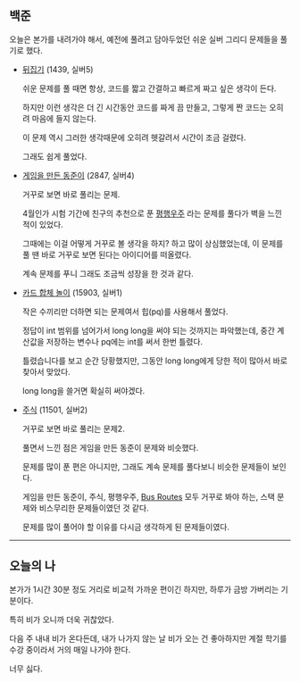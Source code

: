 ## 백준

오늘은 본가를 내려가야 해서, 예전에 풀려고 담아두었던 쉬운 실버 그리디 문제들을 풀기로 했다.

- [뒤집기](https://www.acmicpc.net/problem/1439) (1439, 실버5)
    
    쉬운 문제를 풀 때면 항상, 코드를 짧고 간결하고 빠르게 짜고 싶은 생각이 든다.
    
    하지만 이런 생각은 더 긴 시간동안 코드를 짜게 끔 만들고, 그렇게 짠 코드는 오히려 마음에 들지 않는다.
    
    이 문제 역시 그러한 생각때문에 오히려 헷갈려서 시간이 조금 걸렸다.
    
    그래도 쉽게 풀었다.
    
- [게임을 만든 동준이](https://www.acmicpc.net/problem/2847) (2847, 실버4)
    
    거꾸로 보면 바로 풀리는 문제.
    
    4월인가 시험 기간에 친구의 추천으로 푼 [평행우주](https://www.acmicpc.net/problem/17451) 라는 문제를 풀다가 벽을 느낀 적이 있었다.
    
    그때에는 이걸 어떻게 거꾸로 볼 생각을 하지? 하고 많이 상심했었는데, 이 문제를 풀 땐 바로 거꾸로 보면 된다는 아이디어를 떠올렸다.
    
    계속 문제를 푸니 그래도 조금씩 성장을 한 것과 같다.
    
- [카드 합체 놀이](https://www.acmicpc.net/problem/15903) (15903, 실버1)
    
    작은 수끼리만 더하면 되는 문제여서 힙(pq)를 사용해서 풀었다.
    
    정답이 int 범위를 넘어가서 long long을 써야 되는 것까지는 파악했는데, 중간 계산값을 저장하는 변수나 pq에는 int를 써서 한번 틀렸다.
    
    틀렸습니다를 보고 순간 당황했지만, 그동안 long long에게 당한 적이 많아서 바로 찾아서 맞았다.
    
    long long을 쓸거면 확실히 써야겠다.
    
- [주식](https://www.acmicpc.net/problem/11501) (11501, 실버2)
    
    거꾸로 보면 바로 풀리는 문제2.
    
    풀면서 느낀 점은 게임을 만든 동준이 문제와 비슷했다.
    
    문제를 많이 푼 편은 아니지만, 그래도 계속 문제를 풀다보니 비슷한 문제들이 보인다.
    
    게임을 만든 동준이, 주식, 평행우주, [Bus Routes](https://www.acmicpc.net/source/61348743) 모두 거꾸로 봐야 하는, 스택 문제와 비스무리한 문제들이였던 것 같다.
    
    문제를 많이 풀어야 할 이유를 다시금 생각하게 된 문제들이였다.
    

---

## 오늘의 나

본가가 1시간 30분 정도 거리로 비교적 가까운 편이긴 하지만, 하루가 금방 가버리는 기분이다.

특히 비가 오니까 더욱 귀찮았다.

다음 주 내내 비가 온다든데, 내가 나가지 않는 날 비가 오는 건 좋아하지만 계절 학기를 수강 중이라서 거의 매일 나가야 한다.

너무 싫다.
